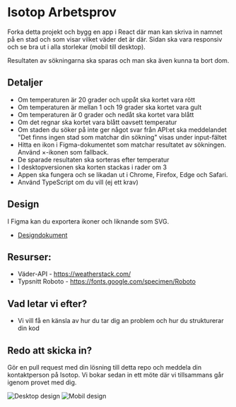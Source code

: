 # Isotop Arbetsprov

Forka detta projekt och bygg en app i React där man kan skriva in namnet på en stad och som visar vilket väder det är där.
Sidan ska vara responsiv och se bra ut i alla storlekar (mobil till desktop).

Resultaten av sökningarna ska sparas och man ska även kunna ta bort dom.

## Detaljer

- Om temperaturen är 20 grader och uppåt ska kortet vara rött
- Om temperaturen är mellan 1 och 19 grader ska kortet vara gult
- Om temperaturen är 0 grader och nedåt ska kortet vara blått
- Om det regnar ska kortet vara blått oavsett temperatur
- Om staden du söker på inte ger något svar från API:et ska meddelandet "Det finns ingen stad som matchar din sökning" visas under input-fältet
- Hitta en ikon i Figma-dokumentet som matchar resultatet av sökningen. Använd ×-ikonen som fallback.
- De sparade resultaten ska sorteras efter temperatur
- I desktopversionen ska korten stackas i rader om 3
- Appen ska fungera och se likadan ut i Chrome, Firefox, Edge och Safari.
- Använd TypeScript om du vill (ej ett krav)

## Design

I Figma kan du exportera ikoner och liknande som SVG.

- [Designdokument](https://www.figma.com/file/iDOGMdsvp7WAR0g5spLcno/Arbetsprov?node-id=1%3A675)

## Resurser:

- Väder-API - https://weatherstack.com/
- Typsnitt Roboto - https://fonts.google.com/specimen/Roboto

## Vad letar vi efter?

- Vi vill få en känsla av hur du tar dig an problem och hur du strukturerar din kod

## Redo att skicka in?

Gör en pull request med din lösning till detta repo och meddela din kontaktperson på Isotop. Vi bokar sedan in ett möte där vi tillsammans går igenom provet med dig.

![Desktop design](https://raw.githubusercontent.com/isotopsweden/Arbetsprov-FE/main/desktop.png)
![Mobil design](https://raw.githubusercontent.com/isotopsweden/Arbetsprov-FE/main/mobile.png)
